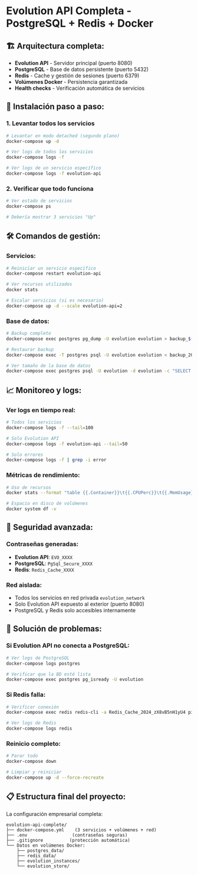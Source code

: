 # Evolution API Completa - PostgreSQL + Redis + Docker

## 🏗️ **Arquitectura completa:**

- **Evolution API** - Servidor principal (puerto 8080)
- **PostgreSQL** - Base de datos persistente (puerto 5432)
- **Redis** - Cache y gestión de sesiones (puerto 6379)
- **Volúmenes Docker** - Persistencia garantizada
- **Health checks** - Verificación automática de servicios

## 🚀 **Instalación paso a paso:**

### 1. Levantar todos los servicios
```bash
# Levantar en modo detached (segundo plano)
docker-compose up -d

# Ver logs de todos los servicios
docker-compose logs -f

# Ver logs de un servicio específico
docker-compose logs -f evolution-api
```

### 2. Verificar que todo funciona
```bash
# Ver estado de servicios
docker-compose ps

# Debería mostrar 3 servicios "Up"
```


## 🛠️ **Comandos de gestión:**

### Servicios:
```bash
# Reiniciar un servicio específico
docker-compose restart evolution-api

# Ver recursos utilizados
docker stats

# Escalar servicios (si es necesario)
docker-compose up -d --scale evolution-api=2
```

### Base de datos:
```bash
# Backup completo
docker-compose exec postgres pg_dump -U evolution evolution > backup_$(date +%Y%m%d).sql

# Restaurar backup
docker-compose exec -T postgres psql -U evolution evolution < backup_20240727.sql

# Ver tamaño de la base de datos
docker-compose exec postgres psql -U evolution -d evolution -c "SELECT pg_size_pretty(pg_database_size('evolution'));"
```

## 📈 **Monitoreo y logs:**

### Ver logs en tiempo real:
```bash
# Todos los servicios
docker-compose logs -f --tail=100

# Solo Evolution API
docker-compose logs -f evolution-api --tail=50

# Solo errores
docker-compose logs -f | grep -i error
```

### Métricas de rendimiento:
```bash
# Uso de recursos
docker stats --format "table {{.Container}}\t{{.CPUPerc}}\t{{.MemUsage}}"

# Espacio en disco de volúmenes
docker system df -v
```

## 🔐 **Seguridad avanzada:**

### Contraseñas generadas:
- **Evolution API**: `EVO_XXXX`
- **PostgreSQL**: `PgSql_Secure_XXXX`
- **Redis**: `Redis_Cache_XXXX`

### Red aislada:
- Todos los servicios en red privada `evolution_network`
- Solo Evolution API expuesto al exterior (puerto 8080)
- PostgreSQL y Redis solo accesibles internamente

## 🚨 **Solución de problemas:**

### Si Evolution API no conecta a PostgreSQL:
```bash
# Ver logs de PostgreSQL
docker-compose logs postgres

# Verificar que la BD esté lista
docker-compose exec postgres pg_isready -U evolution
```

### Si Redis falla:
```bash
# Verificar conexión
docker-compose exec redis redis-cli -a Redis_Cache_2024_zX8vB5nH1yU4 ping

# Ver logs de Redis
docker-compose logs redis
```

### Reinicio completo:
```bash
# Parar todo
docker-compose down

# Limpiar y reiniciar
docker-compose up -d --force-recreate
```

## 📋 **Estructura final del proyecto:**

La configuración empresarial completa:

```
evolution-api-complete/
├── docker-compose.yml    (3 servicios + volúmenes + red)
├── .env                 (contraseñas seguras)
├── .gitignore          (protección automática)
└── Datos en volúmenes Docker:
    ├── postgres_data/
    ├── redis_data/
    ├── evolution_instances/
    └── evolution_store/
```